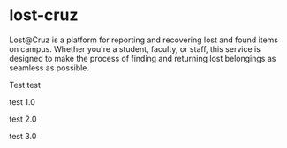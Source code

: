 # lost-cruz
Lost@Cruz is a platform for reporting and recovering lost and found items on campus. Whether you're a student, faculty, or staff, this service is designed to make the process of finding and returning lost belongings as seamless as possible.

Test test



 test 1.0


 test 2.0

 test 3.0